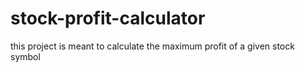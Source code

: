 # stock-profit-calculator
this project is meant to calculate the maximum profit of a given stock symbol
